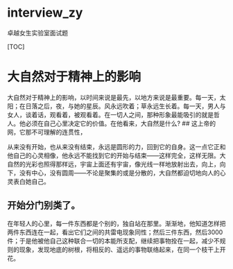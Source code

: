 # interview_zy
卓越女生实验室面试题

[TOC]
# 大自然对于精神上的影响

大自然对于精神上的影响，以时间来说是最先，以地方来说是最重要。每一天，太阳；在日落之后，夜，与她的星辰。风永远吹着；草永远生长着。每一天，男人与女人，谈着话，观看着，被观看着。在一切人之间，那种形象最能吸引的就是哲人。他必须在自己心里决定它的价值。在他看来，大自然是什么? ## 这上帝的网，它那不可理解的连贯性，

从来没有开始，也从来没有结束，永远是圆形的力，回到它的自身。这一点它正和他自己的心灵相像，他永远不能找到它的开始与结束——这样完全，这样无限。大自然的光彩也照得那样远，宇宙上面还有宇宙，像光线一样地放射出去，向上，向下，没有中心，没有圆周——不论是聚集的或是分散的，大自然都迫切地向人的心灵表白她自己。
## 开始分门别类了。

在年轻人的心里，每一件东西都是个别的，独自站在那里。渐渐地，他知道怎样把两件东西连在一起，看出它们之间的共雷电现象同性；然后三件东西，然后3000件；于是他被他自己这种联合一切的本能所支配，继续把事物拴在一起，减少不规则的现象，发现地底的树根，将相反的、遥远的事物联络起来，在同一个枝干上开花。
